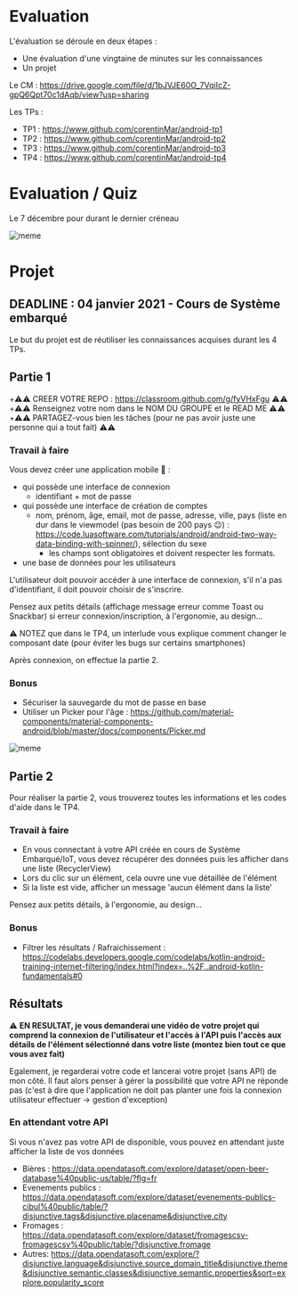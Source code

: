 # Evaluation

L'évaluation se déroule en deux étapes :
+ Une évaluation d'une vingtaine de minutes sur les connaissances
+ Un projet

Le CM : https://drive.google.com/file/d/1bJVJE60O_7VqiIcZ-gpQ6Qpt70c1dAqb/view?usp=sharing

Les TPs :
+ TP1 : https://www.github.com/corentinMar/android-tp1
+ TP2 : https://www.github.com/corentinMar/android-tp2
+ TP3 : https://www.github.com/corentinMar/android-tp3
+ TP4 : https://www.github.com/corentinMar/android-tp4

# Evaluation / Quiz

Le 7 décembre pour durant le dernier créneau

![meme](http://giphygifs.s3.amazonaws.com/media/3XG5igjvWe2wE/giphy.gif)

# Projet

## DEADLINE : 04 janvier 2021 - Cours de Système embarqué

Le but du projet est de réutiliser les connaissances acquises durant les 4 TPs.

## Partie 1

+⚠️⚠️ CREER VOTRE REPO : https://classroom.github.com/g/fyVHxFgu ⚠️⚠️
+⚠️⚠️ Renseignez votre nom dans le NOM DU GROUPE et le READ ME ⚠️⚠️
+⚠️⚠️ PARTAGEZ-vous bien les tâches (pour ne pas avoir juste une personne qui a tout fait) ⚠️⚠️

### Travail à faire
Vous devez créer une application mobile 📱 :
+ qui possède une interface de connexion 
    + identifiant + mot de passe
+ qui possède une interface de création de comptes
    + nom, prénom, âge, email, mot de passe, adresse, ville, pays (liste en dur dans le viewmodel (pas besoin de 200 pays 😉) : https://code.luasoftware.com/tutorials/android/android-two-way-data-binding-with-spinner/), sélection du sexe
        + les champs sont obligatoires et doivent respecter les formats.
+ une base de données pour les utilisateurs

L'utilisateur doit pouvoir accéder à une interface de connexion, s'il n'a pas d'identifiant, il doit pouvoir choisir de s'inscrire.

Pensez aux petits détails (affichage message erreur comme Toast ou Snackbar) si erreur connexion/inscription, à l'ergonomie, au design...

⚠️ NOTEZ que dans le TP4, un interlude vous explique comment changer le composant date (pour éviter les bugs sur certains smartphones)

Après connexion, on effectue la partie 2.

### Bonus
+ Sécuriser la sauvegarde du mot de passe en base
+ Utiliser un Picker pour l'âge : https://github.com/material-components/material-components-android/blob/master/docs/components/Picker.md


![meme](https://media4.giphy.com/media/L3bj6t3opdeNddYCyl/giphy.gif?cid=ecf05e470aboq2o93j5i9dye18dfv8y1domy7wjvcjydxltn&rid=giphy.gif)

## Partie 2

Pour réaliser la partie 2, vous trouverez toutes les informations et les codes d'aide dans le TP4.

### Travail à faire
+ En vous connectant à votre API créée en cours de Système Embarqué/IoT, vous devez récupérer des données puis les afficher dans une liste (RecyclerView)
+ Lors du clic sur un élément, cela ouvre une vue détaillée de l'élément
+ Si la liste est vide, afficher un message 'aucun élément dans la liste'

Pensez aux petits détails, à l'ergonomie, au design...

### Bonus
+ Filtrer les résultats / Rafraichissement : https://codelabs.developers.google.com/codelabs/kotlin-android-training-internet-filtering/index.html?index=..%2F..android-kotlin-fundamentals#0

## Résultats
⚠️ **EN RESULTAT, je vous demanderai une vidéo de votre projet qui comprend la connexion de l'utilisateur et l'accès à l'API puis l'accès aux détails de l'élément sélectionné dans votre liste (montez bien tout ce que vous avez fait)**

Egalement, je regarderai votre code et lancerai votre projet (sans API) de mon côté. Il faut alors penser à gérer la possibilité que votre API ne réponde pas (c'est à dire que l'application ne doit pas planter une fois la connexion utilisateur effectuer -> gestion d'exception)


### En attendant votre API
Si vous n'avez pas votre API de disponible, vous pouvez en attendant juste afficher la liste de vos données
+ Bières : https://data.opendatasoft.com/explore/dataset/open-beer-database%40public-us/table/?flg=fr
+ Evenements publics : https://data.opendatasoft.com/explore/dataset/evenements-publics-cibul%40public/table/?disjunctive.tags&disjunctive.placename&disjunctive.city
+ Fromages : https://data.opendatasoft.com/explore/dataset/fromagescsv-fromagescsv%40public/table/?disjunctive.fromage
+ Autres: https://data.opendatasoft.com/explore/?disjunctive.language&disjunctive.source_domain_title&disjunctive.theme&disjunctive.semantic.classes&disjunctive.semantic.properties&sort=explore.popularity_score

